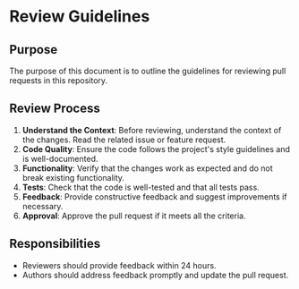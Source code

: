 # Review Guidelines

## Purpose

The purpose of this document is to outline the guidelines for reviewing pull requests in this repository.

## Review Process

1. **Understand the Context**: Before reviewing, understand the context of the changes. Read the related issue or feature request.
2. **Code Quality**: Ensure the code follows the project's style guidelines and is well-documented.
3. **Functionality**: Verify that the changes work as expected and do not break existing functionality.
4. **Tests**: Check that the code is well-tested and that all tests pass.
5. **Feedback**: Provide constructive feedback and suggest improvements if necessary.
6. **Approval**: Approve the pull request if it meets all the criteria.

## Responsibilities

- Reviewers should provide feedback within 24 hours.
- Authors should address feedback promptly and update the pull request.
